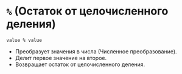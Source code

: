 # `%` (Остаток от целочисленного деления)

`value % value`

- Преобразует значения в числа (Численное преобразование).
- Делит первое значение на второе.
- Возвращает остаток от целочисленного деления.

